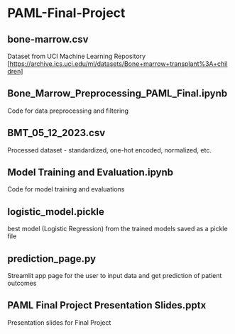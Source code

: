 # PAML-Final-Project

## bone-marrow.csv
Dataset from UCI Machine Learning Repository [https://archive.ics.uci.edu/ml/datasets/Bone+marrow+transplant%3A+children]

## Bone_Marrow_Preprocessing_PAML_Final.ipynb
Code for data preprocessing and filtering

## BMT_05_12_2023.csv
Processed dataset - standardized, one-hot encoded, normalized, etc.

## Model Training and Evaluation.ipynb
Code for model training and evaluations

## logistic_model.pickle
 best model (Logistic Regression) from the trained models saved as a pickle file

## prediction_page.py
Streamlit app page for the user to input data and get prediction of patient outcomes

## PAML Final Project Presentation Slides.pptx
Presentation slides for Final Project
